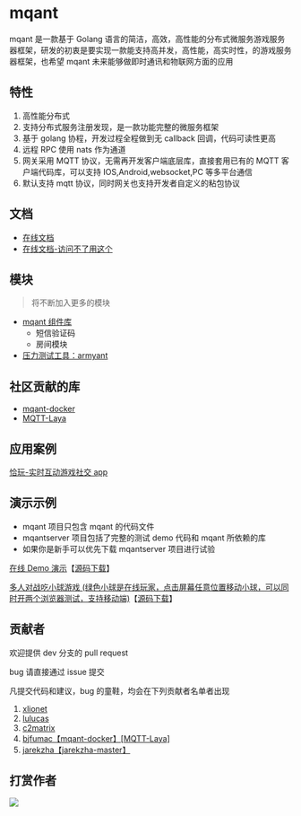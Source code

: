 # mqant

mqant 是一款基于 Golang 语言的简洁，高效，高性能的分布式微服务游戏服务器框架，研发的初衷是要实现一款能支持高并发，高性能，高实时性，的游戏服务器框架，也希望 mqant 未来能够做即时通讯和物联网方面的应用

##	特性

1. 高性能分布式
2. 支持分布式服务注册发现，是一款功能完整的微服务框架
3. 基于 golang 协程，开发过程全程做到无 callback 回调，代码可读性更高
4. 远程 RPC 使用 nats 作为通道
5. 网关采用 MQTT 协议，无需再开发客户端底层库，直接套用已有的 MQTT 客户端代码库，可以支持 IOS,Android,websocket,PC 等多平台通信
6. 默认支持 mqtt 协议，同时网关也支持开发者自定义的粘包协议

## 文档

- [在线文档](https://liangdas.github.io/mqant/)
- [在线文档-访问不了用这个](http://docs.mqant.com/)

## 模块

> 将不断加入更多的模块

- [mqant 组件库](https://github.com/shangzongyu/mqant-modules)
  - 短信验证码
  - 房间模块
- [压力测试工具：armyant](https://github.com/shangzongyu/armyant)

## 社区贡献的库

- [mqant-docker](https://github.com/bjfumac/mqant-docker)
- [MQTT-Laya](https://github.com/bjfumac/MQTT-Laya)

## 应用案例

[恰玩-实时互动游戏社交 app](https://tiyfr.com/)

## 演示示例

- mqant 项目只包含 mqant 的代码文件
- mqantserver 项目包括了完整的测试 demo 代码和 mqant 所依赖的库
- 如果你是新手可以优先下载 mqantserver 项目进行试验

[在线 Demo 演示](http://www.mqant.com/mqant/chat/)【[源码下载](https://github.com/shangzongyu/mqantserver)】

[多人对战吃小球游戏 (绿色小球是在线玩家，点击屏幕任意位置移动小球，可以同时开两个浏览器测试，支持移动端)](http://www.mqant.com/mqant/hitball/)【[源码下载](https://github.com/shangzongyu/mqantserver)】


## 贡献者

欢迎提供 dev 分支的 pull request

bug 请直接通过 issue 提交

凡提交代码和建议，bug 的童鞋，均会在下列贡献者名单者出现

1. [xlionet](https://github.com/xlionet)
2. [lulucas](https://github.com/lulucas/mqant-UnityExample)
3. [c2matrix](https://github.com/c2matrix)
4. [bjfumac【mqant-docker】[MQTT-Laya]](https://github.com/bjfumac)
5. [jarekzha【jarekzha-master】](https://github.com/jarekzha)


## 打赏作者

![](http://docs.mqant.com/images/donation.png)

